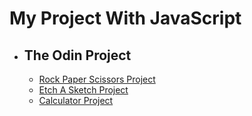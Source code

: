 <body>
    <h1>My Project With JavaScript</h1>
    <ul>
        <li>
            <h2>The Odin Project</h2>
            <ul>
                <li><a href="https://osmanyildiz98.github.io/javascript/the-odin-project/rock-paper-scissors/">Rock Paper Scissors Project</a></li>
                <li><a href="https://osmanyildiz98.github.io/javascript/the-odin-project/etch-a-sketch/">Etch A Sketch Project</a></li>
                <li><a href="https://osmanyildiz98.github.io/javascript/the-odin-project/calculator/">Calculator Project</a></li>
            </ul>
        </li>
